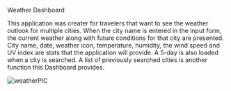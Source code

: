 Weather Dashboard

This application was creater for travelers that want to see the weather outlook for multiple cities. When the city name is entered in the input form, the current weather along with future conditions for that city are presented. City name, date, weather icon, temperature, humidity, the wind speed and UV index are stats that the application will provide. A 5-day is also loaded when a city is searched. A list of previously searched cities is another function this Dashboard provides.

![weatherPIC](https://user-images.githubusercontent.com/82292712/122710243-81e7b100-d225-11eb-956f-592b6bad82d4.png)
